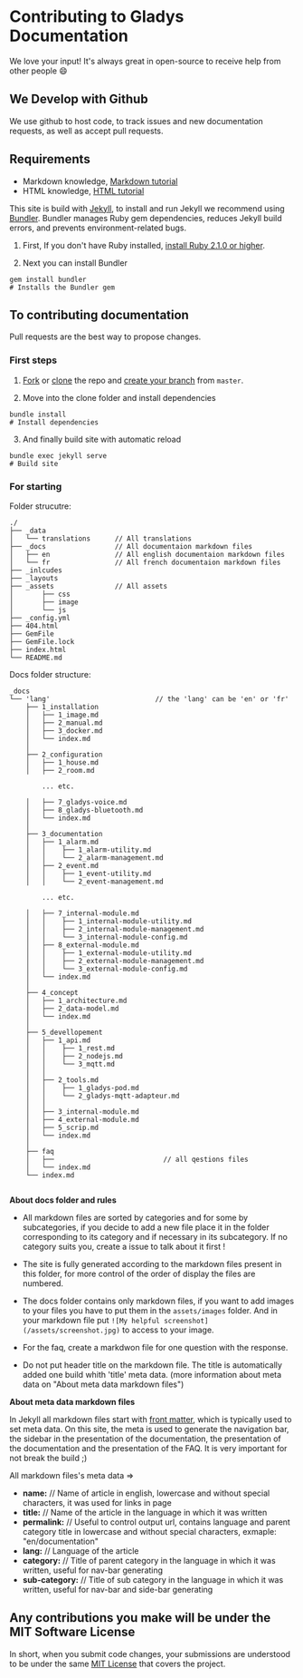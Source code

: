 # Contributing to Gladys Documentation

We love your input! It's always great in open-source to receive help from other people 😄

## We Develop with Github

We use github to host code, to track issues and new documentation requests, as well as accept pull requests.

## Requirements

- Markdown knowledge, [Markdown tutorial](https://www.markdowntutorial.com/)
- HTML knowledge, [HTML tutorial](https://www.w3schools.com/html/)

This site is build with [Jekyll](https://jekyllrb.com/), to install and run Jekyll we recommend using [Bundler](https://bundler.io/). Bundler manages Ruby gem dependencies, reduces Jekyll build errors, and prevents environment-related bugs.

1. First, If you don't have Ruby installed, [install Ruby 2.1.0 or higher](https://www.ruby-lang.org/en/downloads/).

2. Next you can install Bundler 

```` 
gem install bundler
# Installs the Bundler gem 
````

## To contributing documentation

Pull requests are the best way to propose changes. 

### First steps

1. [Fork](https://help.github.com/articles/fork-a-repo/) or [clone](https://help.github.com/articles/cloning-a-repository/) the repo and [create your branch](https://help.github.com/articles/creating-and-deleting-branches-within-your-repository/) from `master`.

2. Move into the clone folder and install dependencies 

```` 
bundle install
# Install dependencies
````

3. And finally build site with automatic reload
```` 
bundle exec jekyll serve
# Build site
````

### For starting 

Folder strucutre:

```
./
├── _data
│   └── translations      // All translations
├── _docs                 // All documentaion markdown files
│   ├── en                // All english documentaion markdown files
│   └── fr                // All french documentaion markdown files
├── _inlcudes     
├── _layouts    
├── _assets               // All assets
│       ├── css 
│       ├── image 
│       └── js
├── _config.yml
├── 404.html
├── GemFile
├── GemFile.lock
├── index.html
└── README.md
```

Docs folder structure:

```
_docs
└── 'lang'                          // the 'lang' can be 'en' or 'fr'
    ├── 1_installation
    │   ├── 1_image.md
    │   ├── 2_manual.md
    │   ├── 3_docker.md
    │   └── index.md
    │
    ├── 2_configuration
    │   ├── 1_house.md
    │   ├── 2_room.md

        ... etc.

    │   ├── 7_gladys-voice.md
    │   ├── 8_gladys-bluetooth.md
    │   └── index.md
    │
    ├── 3_documentation
    │   ├── 1_alarm.md
    │   │    ├── 1_alarm-utility.md
    │   │    └── 2_alarm-management.md
    │   ├── 2_event.md
    │   │    ├── 1_event-utility.md
    │   │    └── 2_event-management.md

        ... etc.

    │   ├── 7_internal-module.md
    │   │    ├── 1_internal-module-utility.md
    │   │    ├── 2_internal-module-management.md
    │   │    └── 3_internal-module-config.md
    │   ├── 8_external-module.md
    │   │    ├── 1_external-module-utility.md
    │   │    ├── 2_external-module-management.md
    │   │    └── 3_external-module-config.md
    │   └── index.md
    │  
    ├── 4_concept
    │   ├── 1_architecture.md
    │   ├── 2_data-model.md
    │   └── index.md
    │
    ├── 5_devellopement
    │   ├── 1_api.md
    │   │    ├── 1_rest.md
    │   │    ├── 2_nodejs.md
    │   │    └── 3_mqtt.md
    │   │ 
    │   ├── 2_tools.md
    │   │    ├── 1_gladys-pod.md
    │   │    └── 2_gladys-mqtt-adapteur.md
    │   │ 
    │   ├── 3_internal-module.md
    │   ├── 4_external-module.md
    │   ├── 5_scrip.md
    │   └── index.md
    │
    ├── faq
    │   ├──                           // all qestions files
    │   └── index.md
    └── index.md
 

```

**About docs folder and rules**

 - All markdown files are sorted by categories and for some by subcategories, if you decide to add a new file place it in the folder corresponding to its category and if necessary in its subcategory. If no category suits you, create a issue to talk about it first !

 - The site is fully generated according to the markdown files present in this folder, for more control of the order of display the files are numbered.

 - The docs folder contains only markdown files, if you want to add images to your files you have to put them in the ``assets/images`` folder. And in your markdown file put ``![My helpful screenshot](/assets/screenshot.jpg)`` to access to your image.

 - For the faq, create a markdwon file for one question with the response.
 
 - Do not put header title on the markdown file. The title is automatically added one build whith 'title' meta data. (more information about meta data on "About meta data markdown files")

**About meta data markdown files**

In Jekyll all markdown files start with [front matter](https://jekyllrb.com/docs/front-matter/), which is typically used to set meta data.
On this site, the meta is used to generate the navigation bar, the sidebar in the presentation of the documentation, the presentation of the documentation and the presentation of the FAQ. It is very important for not break the build ;)

All markdown files's meta data => 

- **name:** // Name of article in english, lowercase and without special characters, it was used for links in page
- **title:** // Name of the article in the language in which it was written
- **permalink:** // Useful to control output url, contains language and parent category title in lowercase and without special characters, exmaple: "en/documentation"
- **lang:** // Language of the article
- **category:** // Title of parent category in the language in which it was written, useful for nav-bar generating
- **sub-category:** // Title of sub category in the language in which it was written, useful for nav-bar and side-bar generating

## Any contributions you make will be under the MIT Software License

In short, when you submit code changes, your submissions are understood to be under the same [MIT License](http://choosealicense.com/licenses/mit/) that covers the project.